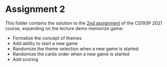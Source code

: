 # Assignment 2

This folder contains the solution to the [2nd assignment](https://cs193p.sites.stanford.edu/sites/g/files/sbiybj16636/files/media/file/Assignment%202.pdf) of the CS193P 2021 course, expanding on the lecture demo memorize game: 

* Formalize the concept of themes
* Add ability to start a new game
* Randomize the theme selection when a new game is started
* Randomize the cards order when a new game is started
* Add scoring
